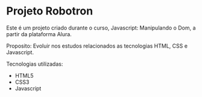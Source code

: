 # Projeto Robotron

Este é um projeto criado durante o curso, Javascript: Manipulando o Dom, a partir da plataforma Alura. 

Proposito: 
Evoluir nos estudos relacionados as tecnologias HTML, CSS e Javascript.

Tecnologias utilizadas:
- HTML5
- CSS3
- Javascript
